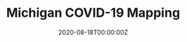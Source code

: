 ---
title: Michigan COVID-19 Mapping
summary: Tracking COVID-19's impact in Michigan.
tags:
- COVID
- Epidemiology

date: "2020-08-18T00:00:00Z"
menu:
  example:
    parent: Learning
    weight: 2
# Optional external URL for project (replaces project detail page).
external_link: https://covidmapping.org/
image:
  caption: COVID-19 Mapping
  focal_point: Smart
---